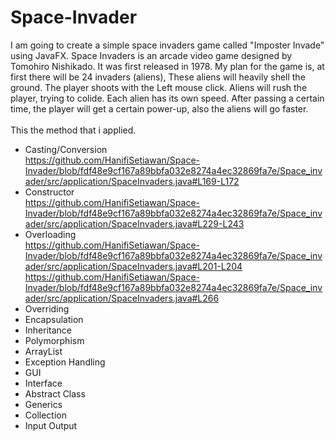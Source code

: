 # Space-Invader
I am going to create a simple space invaders game called "Imposter Invade" using JavaFX. Space Invaders is an arcade video game designed by Tomohiro Nishikado. It was first released in 1978. My plan for the game is, at first there will be 24 invaders (aliens), These aliens will heavily shell the ground. The player shoots with the Left mouse click. Aliens will rush the player, trying to colide. Each alien has its own speed. After passing a certain time, the player will get a certain power-up, also the aliens will go faster. <br>                                                                                  
This the method that i applied. 
* Casting/Conversion <br>
  https://github.com/HanifiSetiawan/Space-Invader/blob/fdf48e9cf167a89bbfa032e8274a4ec32869fa7e/Space_invader/src/application/SpaceInvaders.java#L169-L172
* Constructor <br>
  https://github.com/HanifiSetiawan/Space-Invader/blob/fdf48e9cf167a89bbfa032e8274a4ec32869fa7e/Space_invader/src/application/SpaceInvaders.java#L229-L243
* Overloading <br>
  https://github.com/HanifiSetiawan/Space-Invader/blob/fdf48e9cf167a89bbfa032e8274a4ec32869fa7e/Space_invader/src/application/SpaceInvaders.java#L201-L204 <br>
  https://github.com/HanifiSetiawan/Space-Invader/blob/fdf48e9cf167a89bbfa032e8274a4ec32869fa7e/Space_invader/src/application/SpaceInvaders.java#L266 
* Overriding
* Encapsulation
* Inheritance
* Polymorphism
* ArrayList
* Exception Handling
* GUI
* Interface
* Abstract Class
* Generics
* Collection
* Input Output


